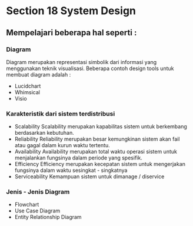 # Section 18 System Design

## Mempelajari beberapa hal seperti :

### Diagram
Diagram merupakan representasi simbolik dari informasi yang menggunakan teknik visualisasi. Beberapa contoh design tools untuk membuat diagram adalah :
- Lucidchart
- Whimsical
- Visio

### Karakteristik dari sistem terdistribusi
- Scalability
Scalability merupakan kapabilitas sistem untuk berkembang berdasarkan kebutuhan.
- Reliability
Reliability merupakan besar kemungkinan sistem akan fail atau gagal dalam kurun waktu tertentu.
- Availability
Availability merupakan total waktu operasi sistem untuk menjalankan fungsinya dalam periode yang spesifik.
- Efficiency
Efficiency merupakan kecepatan sistem untuk mengerjakan fungsinya dalam waktu sesingkat - singkatnya
- Serviceability
Kemampuan sistem untuk dimanage / diservice

### Jenis - Jenis Diagram
- Flowchart
- Use Case Diagram
- Entity Relationship Diagram